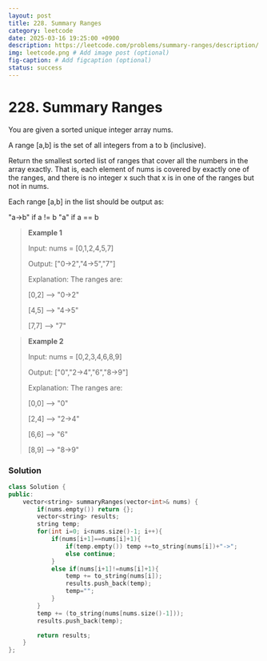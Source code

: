 ```yaml
---
layout: post
title: 228. Summary Ranges
category: leetcode
date: 2025-03-16 19:25:00 +0900
description: https://leetcode.com/problems/summary-ranges/description/
img: leetcode.png # Add image post (optional)
fig-caption: # Add figcaption (optional)
status: success
---
```


# 228. Summary Ranges

You are given a sorted unique integer array nums.

A range [a,b] is the set of all integers from a to b (inclusive).

Return the smallest sorted list of ranges that cover all the numbers in the array exactly. That is, each element of nums is covered by exactly one of the ranges, and there is no integer x such that x is in one of the ranges but not in nums.

Each range [a,b] in the list should be output as:

"a->b" if a != b
"a" if a == b
 

> **Example 1**
> 
> Input: nums = [0,1,2,4,5,7]
> 
> Output: ["0->2","4->5","7"]
> 
> Explanation: The ranges are:
> 
> [0,2] --> "0->2"
> 
> [4,5] --> "4->5"
> 
> [7,7] --> "7"

> **Example 2**
> 
> Input: nums = [0,2,3,4,6,8,9]
> 
> Output: ["0","2->4","6","8->9"]
> 
> Explanation: The ranges are:
> 
> [0,0] --> "0"
> 
> [2,4] --> "2->4"
> 
> [6,6] --> "6"
> 
> [8,9] --> "8->9"


### Solution
```cpp
class Solution {
public:
    vector<string> summaryRanges(vector<int>& nums) {
        if(nums.empty()) return {};
        vector<string> results;
        string temp;
        for(int i=0; i<nums.size()-1; i++){
            if(nums[i+1]==nums[i]+1){
                if(temp.empty()) temp +=to_string(nums[i])+"->";
                else continue;
            }
            else if(nums[i+1]!=nums[i]+1){
                temp += to_string(nums[i]);
                results.push_back(temp);
                temp="";
            } 
        }
        temp += (to_string(nums[nums.size()-1]));
        results.push_back(temp);

        return results;
    }
};
```